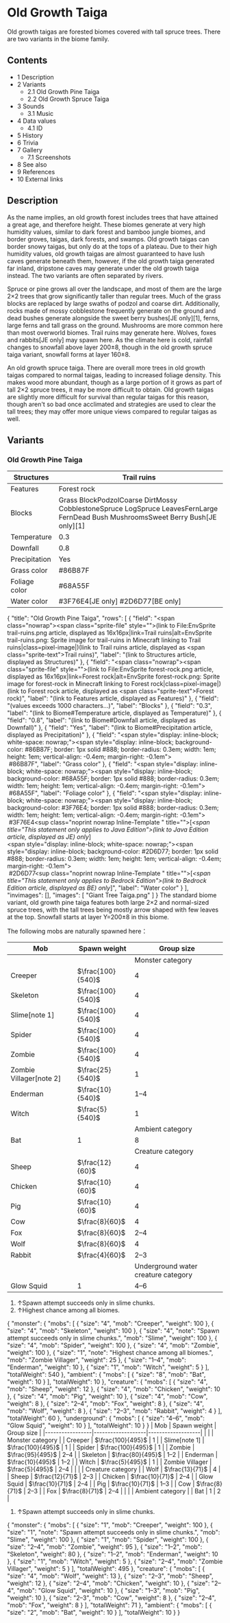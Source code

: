# Old Growth Taiga
Old growth taigas are forested biomes covered with tall spruce trees. There are two variants in the biome family.

## Contents
- 1 Description
- 2 Variants
	- 2.1 Old Growth Pine Taiga
	- 2.2 Old Growth Spruce Taiga
- 3 Sounds
	- 3.1 Music
- 4 Data values
	- 4.1 ID
- 5 History
- 6 Trivia
- 7 Gallery
	- 7.1 Screenshots
- 8 See also
- 9 References
- 10 External links

## Description
As the name implies, an old growth forest includes trees that have attained a great age, and therefore height. These biomes generate at very high humidity values, similar to dark forest and bamboo jungle biomes, and border groves, taigas, dark forests, and swamps. Old growth taigas can border snowy taigas, but only do at the tops of a plateau. Due to their high humidity values, old growth taigas are almost guaranteed to have lush caves generate beneath them, however, if the old growth taiga generated far inland, dripstone caves may generate under the old growth taiga instead. The two variants are often separated by rivers.

Spruce or pine grows all over the landscape, and most of them are the large 2×2 trees that grow significantly taller than regular trees. Much of the grass blocks are replaced by large swaths of podzol and coarse dirt. Additionally, rocks made of mossy cobblestone frequently generate on the ground and dead bushes generate alongside the sweet berry bushes‌[JE  only][1], ferns, large ferns and tall grass on the ground. Mushrooms are more common here than most overworld biomes. Trail ruins may generate here. Wolves, foxes and rabbits‌[JE  only] may spawn here. As the climate here is cold, rainfall changes to snowfall above layer 200±8, though in the old growth spruce taiga variant, snowfall forms at layer 160±8.

An old growth spruce taiga.
There are overall more trees in old growth taigas compared to normal taigas, leading to increased foliage density. This makes wood more abundant, though as a large portion of it grows as part of tall 2×2 spruce trees, it may be more difficult to obtain. Old growth taigas are slightly more difficult for survival than regular taigas for this reason, though aren't so bad once acclimated and strategies are used to clear the tall trees; they may offer more unique views compared to regular taigas as well.


## Variants
### Old Growth Pine Taiga
| Structures    | Trail ruins                                                                                                                         |
|---------------|-------------------------------------------------------------------------------------------------------------------------------------|
| Features      | Forest rock                                                                                                                         |
| Blocks        | Grass BlockPodzolCoarse DirtMossy CobblestoneSpruce LogSpruce LeavesFernLarge FernDead Bush MushroomsSweet Berry Bush‌[JE  only][1] |
| Temperature   | 0.3                                                                                                                                 |
| Downfall      | 0.8                                                                                                                                 |
| Precipitation | Yes                                                                                                                                 |
| Grass color   | #86B87F                                                                                                                             |
| Foliage color | #68A55F                                                                                                                             |
| Water color   | #3F76E4‌[JE  only] #2D6D77‌[BE  only]                                                                                               |

{
    "title": "Old Growth Pine Taiga",
    "rows": [
        {
            "field": "<span class=\"nowrap\"><span class=\"sprite-file\" style=\"\">(link to File:EnvSprite trail-ruins.png article, displayed as 16x16px|link=Trail ruins|alt=EnvSprite trail-ruins.png: Sprite image for trail-ruins in Minecraft linking to Trail ruins|class=pixel-image|)</span>(link to Trail ruins article, displayed as <span class=\"sprite-text\">Trail ruins</span>)</span>",
            "label": "(link to Structures article, displayed as Structures)"
        },
        {
            "field": "<span class=\"nowrap\"><span class=\"sprite-file\" style=\"\">(link to File:EnvSprite forest-rock.png article, displayed as 16x16px|link=Forest rock|alt=EnvSprite forest-rock.png: Sprite image for forest-rock in Minecraft linking to Forest rock|class=pixel-image|)</span>(link to Forest rock article, displayed as <span class=\"sprite-text\">Forest rock</span>)</span>",
            "label": "(link to Features article, displayed as Features)"
        },
        {
            "field": "(values exceeds 1000 characters...)",
            "label": "Blocks"
        },
        {
            "field": "0.3",
            "label": "(link to Biome#Temperature article, displayed as Temperature)"
        },
        {
            "field": "0.8",
            "label": "(link to Biome#Downfall article, displayed as Downfall)"
        },
        {
            "field": "Yes",
            "label": "(link to Biome#Precipitation article, displayed as Precipitation)"
        },
        {
            "field": "<span style=\"display: inline-block; white-space: nowrap;\"><span style=\"display: inline-block; background-color: #86B87F; border: 1px solid #888; border-radius: 0.3em; width: 1em; height: 1em; vertical-align: -0.4em; margin-right: -0.1em\"><br></span> #86B87F</span>",
            "label": "Grass color"
        },
        {
            "field": "<span style=\"display: inline-block; white-space: nowrap;\"><span style=\"display: inline-block; background-color: #68A55F; border: 1px solid #888; border-radius: 0.3em; width: 1em; height: 1em; vertical-align: -0.4em; margin-right: -0.1em\"><br></span> #68A55F</span>",
            "label": "Foliage color"
        },
        {
            "field": "<span style=\"display: inline-block; white-space: nowrap;\"><span style=\"display: inline-block; background-color: #3F76E4; border: 1px solid #888; border-radius: 0.3em; width: 1em; height: 1em; vertical-align: -0.4em; margin-right: -0.1em\"><br></span> #3F76E4</span>‌<sup class=\"noprint nowrap Inline-Template \" title=\"\">[<i><span title=\"This statement only applies to Java Edition\">(link to Java Edition article, displayed as JE)  only</span></i>]</sup><br><span style=\"display: inline-block; white-space: nowrap;\"><span style=\"display: inline-block; background-color: #2D6D77; border: 1px solid #888; border-radius: 0.3em; width: 1em; height: 1em; vertical-align: -0.4em; margin-right: -0.1em\"><br></span> #2D6D77</span>‌<sup class=\"noprint nowrap Inline-Template \" title=\"\">[<i><span title=\"This statement only applies to Bedrock Edition\">(link to Bedrock Edition article, displayed as BE)  only</span></i>]</sup>",
            "label": "Water color"
        }
    ],
    "invimages": [],
    "images": [
        "Giant Tree Taiga.png"
    ]
}
The standard biome variant, old growth pine taiga features both large 2×2 and normal-sized spruce trees, with the tall trees being mostly arrow shaped with few leaves at the top. Snowfall starts at layer Y=200±8 in this biome. 

The following mobs are naturally spawned here：

| Mob                     | Spawn weight      | Group size                          |
|-------------------------|-------------------|-------------------------------------|
|                         |                   | Monster category                    |
| Creeper                 | $\frac{100}{540}$ | 4                                   |
| Skeleton                | $\frac{100}{540}$ | 4                                   |
| Slime[note 1]           | $\frac{100}{540}$ | 4                                   |
| Spider                  | $\frac{100}{540}$ | 4                                   |
| Zombie                  | $\frac{100}{540}$ | 4                                   |
| Zombie Villager[note 2] | $\frac{25}{540}$  | 1                                   |
| Enderman                | $\frac{10}{540}$  | 1–4                                 |
| Witch                   | $\frac{5}{540}$   | 1                                   |
|                         |                   | Ambient category                    |
| Bat                     | 1                 | 8                                   |
|                         |                   | Creature category                   |
| Sheep                   | $\frac{12}{60}$   | 4                                   |
| Chicken                 | $\frac{10}{60}$   | 4                                   |
| Pig                     | $\frac{10}{60}$   | 4                                   |
| Cow                     | $\frac{8}{60}$    | 4                                   |
| Fox                     | $\frac{8}{60}$    | 2–4                                 |
| Wolf                    | $\frac{8}{60}$    | 4                                   |
| Rabbit                  | $\frac{4}{60}$    | 2–3                                 |
|                         |                   | Underground water creature category |
| Glow Squid              | 1                 | 4–6                                 |

1. ↑Spawn attempt succeeds only in slime chunks.
2. ↑Highest chance among all biomes.

{ "monster": { "mobs": [ { "size": "4", "mob": "Creeper", "weight": 100 }, { "size": "4", "mob": "Skeleton", "weight": 100 }, { "size": "4", "note": "Spawn attempt succeeds only in slime chunks.", "mob": "Slime", "weight": 100 }, { "size": "4", "mob": "Spider", "weight": 100 }, { "size": "4", "mob": "Zombie", "weight": 100 }, { "size": "1", "note": "Highest chance among all biomes.", "mob": "Zombie Villager", "weight": 25 }, { "size": "1&ndash;4", "mob": "Enderman", "weight": 10 }, { "size": "1", "mob": "Witch", "weight": 5 } ], "totalWeight": 540 }, "ambient": { "mobs": [ { "size": "8", "mob": "Bat", "weight": 10 } ], "totalWeight": 10 }, "creature": { "mobs": [ { "size": "4", "mob": "Sheep", "weight": 12 }, { "size": "4", "mob": "Chicken", "weight": 10 }, { "size": "4", "mob": "Pig", "weight": 10 }, { "size": "4", "mob": "Cow", "weight": 8 }, { "size": "2&ndash;4", "mob": "Fox", "weight": 8 }, { "size": "4", "mob": "Wolf", "weight": 8 }, { "size": "2&ndash;3", "mob": "Rabbit", "weight": 4 } ], "totalWeight": 60 }, "underground": { "mobs": [ { "size": "4&ndash;6", "mob": "Glow Squid", "weight": 10 } ], "totalWeight": 10 } }
| Mob             | Spawn weight      | Group size        |
|-----------------|-------------------|-------------------|
|                 |                   | Monster category  |
| Creeper         | $\frac{100}{495}$ | 1                 |
| Slime[note 1]   | $\frac{100}{495}$ | 1                 |
| Spider          | $\frac{100}{495}$ | 1                 |
| Zombie          | $\frac{95}{495}$  | 2–4               |
| Skeleton        | $\frac{80}{495}$  | 1–2               |
| Enderman        | $\frac{10}{495}$  | 1–2               |
| Witch           | $\frac{5}{495}$   | 1                 |
| Zombie Villager | $\frac{5}{495}$   | 2–4               |
|                 |                   | Creature category |
| Wolf            | $\frac{13}{71}$   | 4                 |
| Sheep           | $\frac{12}{71}$   | 2–3               |
| Chicken         | $\frac{10}{71}$   | 2–4               |
| Glow Squid      | $\frac{10}{71}$   | 2–4               |
| Pig             | $\frac{10}{71}$   | 1–3               |
| Cow             | $\frac{8}{71}$    | 2–3               |
| Fox             | $\frac{8}{71}$    | 2–4               |
|                 |                   | Ambient category  |
| Bat             | 1                 | 2                 |

1. ↑Spawn attempt succeeds only in slime chunks.

{ "monster": { "mobs": [ { "size": "1", "mob": "Creeper", "weight": 100 }, { "size": "1", "note": "Spawn attempt succeeds only in slime chunks.", "mob": "Slime", "weight": 100 }, { "size": "1", "mob": "Spider", "weight": 100 }, { "size": "2&ndash;4", "mob": "Zombie", "weight": 95 }, { "size": "1&ndash;2", "mob": "Skeleton", "weight": 80 }, { "size": "1&ndash;2", "mob": "Enderman", "weight": 10 }, { "size": "1", "mob": "Witch", "weight": 5 }, { "size": "2&ndash;4", "mob": "Zombie Villager", "weight": 5 } ], "totalWeight": 495 }, "creature": { "mobs": [ { "size": "4", "mob": "Wolf", "weight": 13 }, { "size": "2&ndash;3", "mob": "Sheep", "weight": 12 }, { "size": "2&ndash;4", "mob": "Chicken", "weight": 10 }, { "size": "2&ndash;4", "mob": "Glow Squid", "weight": 10 }, { "size": "1&ndash;3", "mob": "Pig", "weight": 10 }, { "size": "2&ndash;3", "mob": "Cow", "weight": 8 }, { "size": "2&ndash;4", "mob": "Fox", "weight": 8 } ], "totalWeight": 71 }, "ambient": { "mobs": [ { "size": "2", "mob": "Bat", "weight": 10 } ], "totalWeight": 10 } }

